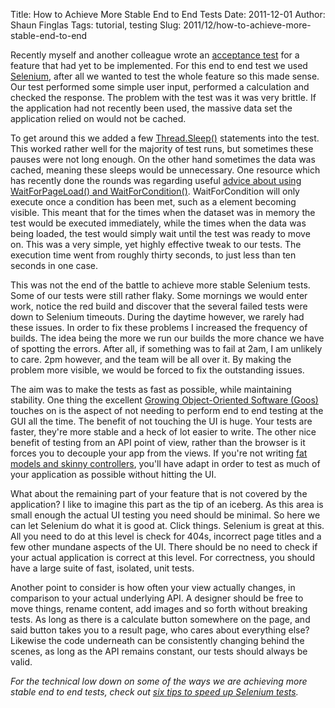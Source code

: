 Title: How to Achieve More Stable End to End Tests
Date: 2011-12-01
Author: Shaun Finglas
Tags: tutorial, testing
Slug: 2011/12/how-to-achieve-more-stable-end-to-end

Recently myself and another colleague wrote an [acceptance
test](http://en.wikipedia.org/wiki/Acceptance_testing) for a feature
that had yet to be implemented. For this end to end test we used
[Selenium](http://seleniumhq.org/), after all we wanted to test the
whole feature so this made sense. Our test performed some simple user
input, performed a calculation and checked the response. The problem
with the test was it was very brittle. If the application had not
recently been used, the massive data set the application relied on would
not be cached.

To get around this we added a few
[Thread.Sleep()](http://msdn.microsoft.com/en-us/library/d00bd51t.aspx)
statements into the test. This worked rather well for the majority of
test runs, but sometimes these pauses were not long enough. On the other
hand sometimes the data was cached, meaning these sleeps would be
unnecessary. One resource which has recently done the rounds was
regarding useful [advice about using WaitForPageLoad() and
WaitForCondition()](http://www.bonitasoft.org/blog/tutorial/how-to-get-faster-selenium-test-cases-execution/).
WaitForCondition will only execute once a condition has been met, such
as a element becoming visible. This meant that for the times when the
dataset was in memory the test would be executed immediately, while the
times when the data was being loaded, the test would simply wait until
the test was ready to move on. This was a very simple, yet highly
effective tweak to our tests. The execution time went from roughly
thirty seconds, to just less than ten seconds in one case.

This was not the end of the battle to achieve more stable Selenium
tests. Some of our tests were still rather flaky. Some mornings we would
enter work, notice the red build and discover that the several failed
tests were down to Selenium timeouts. During the daytime however, we
rarely had these issues. In order to fix these problems I increased the
frequency of builds. The idea being the more we run our builds the more
chance we have of spotting the errors. After all, if something was to
fail at 2am, I am unlikely to care. 2pm however, and the team will be
all over it. By making the problem more visible, we would be forced to
fix the outstanding issues.

The aim was to make the tests as fast as possible, while maintaining
stability. One thing the excellent [Growing Object-Oriented Software
(Goos)](http://www.amazon.co.uk/Growing-Object-Oriented-Software-Guided-Signature/dp/0321503627)
touches on is the aspect of not needing to perform end to end testing at
the GUI all the time. The benefit of not touching the UI is huge. Your
tests are faster, they're more stable and a heck of lot easier to write.
The other nice benefit of testing from an API point of view, rather than
the browser is it forces you to decouple your app from the views. If
you're not writing [fat models and skinny
controllers](http://weblog.jamisbuck.org/2006/10/18/skinny-controller-fat-model),
you'll have adapt in order to test as much of your application as
possible without hitting the UI.

What about the remaining part of your feature that is not covered by the
application? I like to imagine this part as the tip of an iceberg. As
this area is small enough the actual UI testing you need should be
minimal. So here we can let Selenium do what it is good at. Click
things. Selenium is great at this. All you need to do at this level is
check for 404s, incorrect page titles and a few other mundane aspects of
the UI. There should be no need to check if your actual application is
correct at this level. For correctness, you should have a large suite of
fast, isolated, unit tests.

Another point to consider is how often your view actually changes, in
comparison to your actual underlying API. A designer should be free to
move things, rename content, add images and so forth without breaking
tests. As long as there is a calculate button somewhere on the page, and
said button takes you to a result page, who cares about everything else?
Likewise the code underneath can be consistently changing behind the
scenes, as long as the API remains constant, our tests should always be
valid.

*For the technical low down on some of the ways we are achieving more
stable end to end tests, check out [six tips to speed up Selenium
tests](6-ways-to-speed-up-selenium-tests.html).*